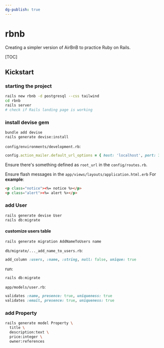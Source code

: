 ```yaml
---
dg-publish: true
---
```

# rbnb

Creating a simpler version of AirBnB to practice Ruby on Rails.

[TOC]

## Kickstart

### starting the project

```sh
rails new rbnb -d postgresql --css tailwind
cd rbnb
rails server
# check if Rails landing page is working
```

### install devise gem

```sh
bundle add devise
rails generate devise:install
```

`config/environments/development.rb`:
```ruby
config.action_mailer.default_url_options = { host: 'localhost', port: 3000 }
```

Ensure there's something defined as `root_url` in the `config/routes.rb`.

Ensure flash messages in the `app/views/layouts/application.html.erb`
For **example**:
```html
<p class="notice"><%= notice %></p>
<p class="alert"><%= alert %></p>
```

### add User

```sh
rails generate devise User
rails db:migrate
```

#### customize users table

```
rails generate migration AddNameToUsers name
```

`db/migrate/..._add_name_to_users.rb`:
```ruby
add_column :users, :name, :string, null: false, unique: true
```

run:
```sh
rails db:migrate
```

`app/models/user.rb`:
```ruby
validates :name, presence: true, uniqueness: true
validates :email, presence: true, uniqueness: true
```


### add Property

```sh
rails generate model Property \
  title \
  description:text \
  price:integer \
  owner:references
```

